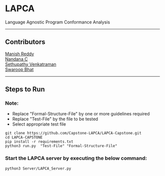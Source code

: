 # LAPCA

Language Agnostic Program Conformance Analysis

---

## Contributors

[Manish Reddy](https://github.com/Manish-22)  
[Nandana C](https://github.com/NandanaC)  
[Sethupathy Venkatraman](https://github.com/sethupathyrv)  
[Swaroop Bhat](https://github.com/Soupy710)

---

## Steps to Run

### Note:

- Replace "Formal-Structure-File" by one or more guidelines required
- Replace "Test-File" by the file to be tested
- Select appropriate test file

```
git clone https://github.com/Capstone-LAPCA/LAPCA-Capstone.git
cd LAPCA-CAPSTONE
pip install -r requirements.txt
python3 run.py  "Test-File" "Formal-Structure-File"
```
### Start the LAPCA server by executing the below command:
```
python3 Server/LAPCA_Server.py
```
